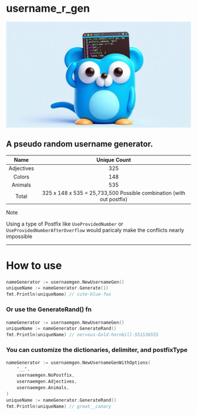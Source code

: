 # username_r_gen

<img src="./gopher.jpg" />

## A pseudo random username generator.

|    Name    |                             Unique Count                             |
| :--------: | :------------------------------------------------------------------: |
| Adjectives |                                 325                                  |
|   Colors   |                                 148                                  |
|  Animals   |                                 535                                  |
|   Total    | 325 x 148 x 535 = 25,733,500 Possible combination (with out postfix) |

> [!NOTE]
> Using a type of Postfix like `UseProvidedNumber` or `UseProvidedNumberAfterOverflow` would paricaly make the conflicts nearly impossible

---

# How to use

```go
nameGenerator := usernaemgen.NewUsernameGen()
uniqueName := nameGenerator.Generate(1)
fmt.Println(uniqueName) // cute-blue-fox
```

### Or use the GenerateRand() fn

```go
nameGenerator := usernaemgen.NewUsernameGen()
uniqueName := nameGenerator.GenerateRand()
fmt.Println(uniqueName) // nervous-Gold-hornbill-551536555
```

### You can customize the dictionaries, delimiter, and postfixType

```go
nameGenerator := usernaemgen.NewUsernameGenWithOptions(
	"__",
	usernaemgen.NoPostfix,
	usernaemgen.Adjectives,
	usernaemgen.Animals,
)
uniqueName := nameGenerator.GenerateRand()
fmt.Println(uniqueName) // great__canary
```
